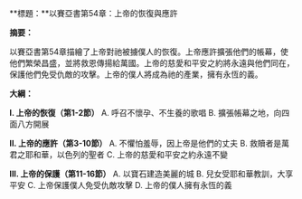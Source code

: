 **標題：**以賽亞書第54章：上帝的恢復與應許

**摘要：**

以賽亞書第54章描繪了上帝對祂被擄僕人的恢復。上帝應許擴張他們的帳幕，使他們繁榮昌盛，並將救恩傳揚給萬國。上帝的慈愛和平安之約將永遠與他們同在，保護他們免受仇敵的攻擊。上帝的僕人將成為祂的產業，擁有永恆的義。

**大綱：**

**I. 上帝的恢復（第1-2節）**
    A. 呼召不懷孕、不生養的歌唱
    B. 擴張帳幕之地，向四面八方開展

**II. 上帝的應許（第3-10節）**
    A. 不懼怕羞辱，因上帝是他們的丈夫
    B. 救贖者是萬君之耶和華，以色列的聖者
    C. 上帝的慈愛和平安之約永遠不變

**III. 上帝的保護（第11-16節）**
    A. 以寶石建造美麗的城
    B. 兒女受耶和華教訓，大享平安
    C. 上帝保護僕人免受仇敵攻擊
    D. 上帝的僕人擁有永恆的義